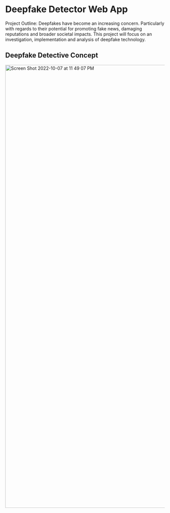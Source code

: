 # Deepfake Detector Web App

Project Outline: Deepfakes have become an increasing concern. Particularly with regards to their potential for promoting fake news, damaging reputations and broader societal impacts. This project will focus on an investigation, implementation and analysis of deepfake technology.

## Deepfake Detective Concept
<img width="1401" alt="Screen Shot 2022-10-07 at 11 49 07 PM" src="https://user-images.githubusercontent.com/96035297/194673110-b8b3e1cf-a195-4fed-8712-88fa6c0be4bb.png">
